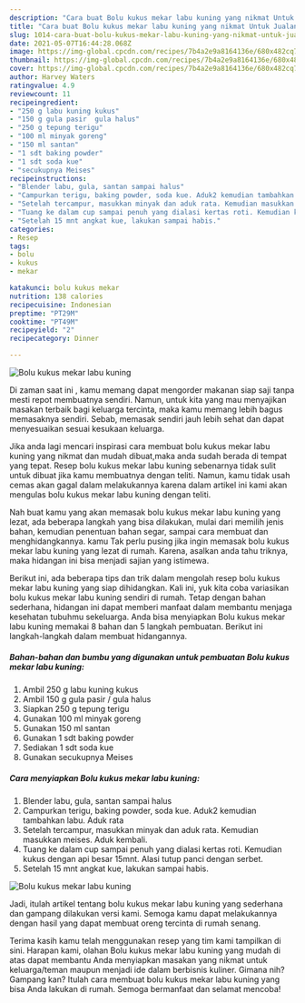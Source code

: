 ```yaml
---
description: "Cara buat Bolu kukus mekar labu kuning yang nikmat Untuk Jualan"
title: "Cara buat Bolu kukus mekar labu kuning yang nikmat Untuk Jualan"
slug: 1014-cara-buat-bolu-kukus-mekar-labu-kuning-yang-nikmat-untuk-jualan
date: 2021-05-07T16:44:28.068Z
image: https://img-global.cpcdn.com/recipes/7b4a2e9a8164136e/680x482cq70/bolu-kukus-mekar-labu-kuning-foto-resep-utama.jpg
thumbnail: https://img-global.cpcdn.com/recipes/7b4a2e9a8164136e/680x482cq70/bolu-kukus-mekar-labu-kuning-foto-resep-utama.jpg
cover: https://img-global.cpcdn.com/recipes/7b4a2e9a8164136e/680x482cq70/bolu-kukus-mekar-labu-kuning-foto-resep-utama.jpg
author: Harvey Waters
ratingvalue: 4.9
reviewcount: 11
recipeingredient:
- "250 g labu kuning kukus"
- "150 g gula pasir  gula halus"
- "250 g tepung terigu"
- "100 ml minyak goreng"
- "150 ml santan"
- "1 sdt baking powder"
- "1 sdt soda kue"
- "secukupnya Meises"
recipeinstructions:
- "Blender labu, gula, santan sampai halus"
- "Campurkan terigu, baking powder, soda kue. Aduk2 kemudian tambahkan labu. Aduk rata"
- "Setelah tercampur, masukkan minyak dan aduk rata. Kemudian masukkan meises. Aduk kembali."
- "Tuang ke dalam cup sampai penuh yang dialasi kertas roti. Kemudian kukus dengan api besar 15mnt. Alasi tutup panci dengan serbet."
- "Setelah 15 mnt angkat kue, lakukan sampai habis."
categories:
- Resep
tags:
- bolu
- kukus
- mekar

katakunci: bolu kukus mekar 
nutrition: 138 calories
recipecuisine: Indonesian
preptime: "PT29M"
cooktime: "PT49M"
recipeyield: "2"
recipecategory: Dinner

---
```



![Bolu kukus mekar labu kuning](https://img-global.cpcdn.com/recipes/7b4a2e9a8164136e/680x482cq70/bolu-kukus-mekar-labu-kuning-foto-resep-utama.jpg)

Di zaman  saat ini , kamu memang dapat mengorder makanan siap saji tanpa mesti repot membuatnya sendiri. Namun, untuk kita yang mau menyajikan masakan terbaik bagi keluarga tercinta, maka kamu memang lebih bagus memasaknya sendiri. Sebab, memasak sendiri jauh lebih sehat dan dapat menyesuaikan sesuai kesukaan keluarga.

Jika anda lagi mencari inspirasi cara membuat bolu kukus mekar labu kuning yang nikmat dan mudah dibuat,maka anda sudah berada di tempat yang tepat. Resep bolu kukus mekar labu kuning  sebenarnya tidak sulit untuk dibuat jika kamu membuatnya dengan teliti. Namun, kamu tidak usah cemas akan gagal dalam melakukannya 
karena dalam artikel ini kami akan mengulas bolu kukus mekar labu kuning dengan teliti.  



Nah buat kamu yang akan memasak bolu kukus mekar labu kuning yang lezat, ada beberapa langkah yang bisa dilakukan, mulai dari memilih jenis bahan, kemudian penentuan bahan segar, sampai cara membuat dan menghidangkannya. kamu Tak perlu pusing jika ingin memasak bolu kukus mekar labu kuning yang lezat di rumah. Karena, asalkan anda  tahu triknya, maka hidangan ini bisa menjadi sajian yang istimewa.

Berikut ini, ada beberapa tips dan trik dalam mengolah resep bolu kukus mekar labu kuning yang siap dihidangkan. Kali ini, yuk kita coba variasikan bolu kukus mekar labu kuning sendiri di rumah. Tetap dengan bahan sederhana, hidangan ini dapat memberi manfaat dalam membantu menjaga kesehatan tubuhmu sekeluarga. Anda bisa menyiapkan Bolu kukus mekar labu kuning memakai 8 bahan dan 5 langkah pembuatan. Berikut ini langkah-langkah dalam membuat hidangannya.

<!--inarticleads1-->

##### Bahan-bahan dan bumbu yang digunakan untuk pembuatan Bolu kukus mekar labu kuning:

1. Ambil 250 g labu kuning kukus
1. Ambil 150 g gula pasir / gula halus
1. Siapkan 250 g tepung terigu
1. Gunakan 100 ml minyak goreng
1. Gunakan 150 ml santan
1. Gunakan 1 sdt baking powder
1. Sediakan 1 sdt soda kue
1. Gunakan secukupnya Meises




<!--inarticleads2-->

##### Cara menyiapkan Bolu kukus mekar labu kuning:

1. Blender labu, gula, santan sampai halus
1. Campurkan terigu, baking powder, soda kue. Aduk2 kemudian tambahkan labu. Aduk rata
1. Setelah tercampur, masukkan minyak dan aduk rata. Kemudian masukkan meises. Aduk kembali.
1. Tuang ke dalam cup sampai penuh yang dialasi kertas roti. Kemudian kukus dengan api besar 15mnt. Alasi tutup panci dengan serbet.
1. Setelah 15 mnt angkat kue, lakukan sampai habis.
<img src="https://img-global.cpcdn.com/steps/1d604855e4a81e1a/160x128cq70/bolu-kukus-mekar-labu-kuning-langkah-memasak-5-foto.jpg" alt="Bolu kukus mekar labu kuning">



Jadi, itulah artikel tentang  bolu kukus mekar labu kuning  yang sederhana dan gampang dilakukan versi kami. Semoga kamu dapat melakukannya dengan hasil yang dapat membuat oreng tercinta di rumah senang. 

Terima kasih kamu telah menggunakan resep yang tim kami tampilkan di sini. Harapan kami, olahan  Bolu kukus mekar labu kuning yang mudah di atas dapat membantu Anda menyiapkan masakan yang nikmat untuk keluarga/teman maupun menjadi ide dalam berbisnis kuliner. Gimana nih? Gampang kan? Itulah cara membuat bolu kukus mekar labu kuning yang bisa Anda lakukan di rumah. Semoga bermanfaat dan selamat mencoba!

